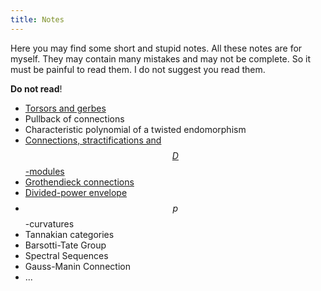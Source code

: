 ```yaml
---
title: Notes
---
```


Here you may find some short and stupid notes. All these notes are for myself.
They may contain many mistakes and may not be complete. So it must be painful to
read them. I do not suggest you read them.

**Do not read**!

* [Torsors and gerbes](/files/16WS-G-torsors.pdf)
* Pullback of connections
* Characteristic polynomial of a twisted endomorphism
* [Connections, stractifications and $$D$$-modules](/files/17SS-connection_stratification_D-module.pdf)
* [Grothendieck connections](/files/16WS-Grothendieck_Connection.pdf)
* [Divided-power envelope](/files/17SS-PD-envelop.pdf)
* $$p$$-curvatures
* Tannakian categories
* Barsotti-Tate Group
* Spectral Sequences
* Gauss-Manin Connection
* ...